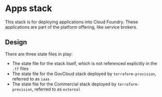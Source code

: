 # Apps stack

This stack is for deploying applications into Cloud Foundry. These applications are part of the platform offering, like service brokers.

## Design

There are three state files in play:

- The state file for the stack itself, which is not referenced explicitly in the `.tf` files
- The state file for the GovCloud stack deployed by `terraform-provision`, referred to as `iaas`
- The state file for the Commercial stack deployed by `terraform-provision`, referred to as `external`
